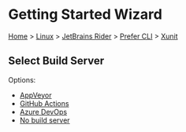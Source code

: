 # Getting Started Wizard

[Home](/docs/wiz/readme.md) > [Linux](Linux.md) > [JetBrains Rider](Linux_Rider.md) > [Prefer CLI](Linux_Rider_Cli.md) > [Xunit](Linux_Rider_Cli_Xunit.md)

## Select Build Server

Options:
 * [AppVeyor](Linux_Rider_Cli_Xunit_AppVeyor.md)
 * [GitHub Actions](Linux_Rider_Cli_Xunit_GitHubActions.md)
 * [Azure DevOps](Linux_Rider_Cli_Xunit_AzureDevOps.md)
 * [No build server](Linux_Rider_Cli_Xunit_None.md)
